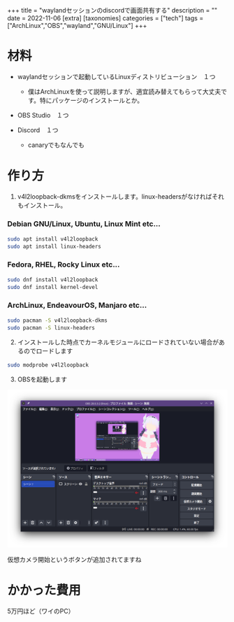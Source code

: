+++
title = "waylandセッションのdiscordで画面共有する"
description = ""
date = 2022-11-06
[extra]
[taxonomies]
categories = ["tech"]
tags = ["ArchLinux","OBS","wayland","GNU/Linux"]
+++

# 材料
- waylandセッションで起動しているLinuxディストリビューション　１つ
    - 僕はArchLinuxを使って説明しますが、適宜読み替えてもらって大丈夫です。特にパッケージのインストールとか。

- OBS Studio　１つ

- Discord　１つ
    - canaryでもなんでも

# 作り方

1. v4l2loopback-dkmsをインストールします。linux-headersがなければそれもインストール。

### Debian GNU/Linux, Ubuntu, Linux Mint etc...

```bash
sudo apt install v4l2loopback
sudo apt install linux-headers
```

### Fedora, RHEL, Rocky Linux etc...

```bash
sudo dnf install v4l2loopback
sudo dnf install kernel-devel
```
### ArchLinux, EndeavourOS, Manjaro etc...

```bash
sudo pacman -S v4l2loopback-dkms
sudo pacman -S linux-headers
```

2. インストールした時点でカーネルモジュールにロードされていない場合があるのでロードします

```bash
sudo modprobe v4l2loopback
```

3. OBSを起動します

![ALL](vscreen.png)

仮想カメラ開始というボタンが追加されてますね


# かかった費用

5万円ほど（ワイのPC）
